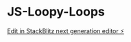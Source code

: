 # JS-Loopy-Loops

[Edit in StackBlitz next generation editor ⚡️](https://stackblitz.com/~/github.com/AaryanPanda/JS-Loopy-Loops)